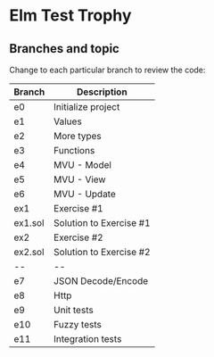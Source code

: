 # Elm Test Trophy

## Branches and topic

Change to each particular branch to review the code:

| Branch | Description|
|--|--|
|e0 | Initialize project|
|e1 | Values|
|e2 | More types|
|e3 | Functions|
|e4 | MVU - Model|
|e5 | MVU - View|
|e6 | MVU - Update|
|ex1 | Exercise #1|
|ex1.sol | Solution to Exercise #1|
|ex2 | Exercise #2|
|ex2.sol | Solution to Exercise #2|
|--|--|
|e7 | JSON Decode/Encode|
|e8 | Http|
|e9 | Unit tests|
|e10 | Fuzzy tests|
|e11 | Integration tests|

